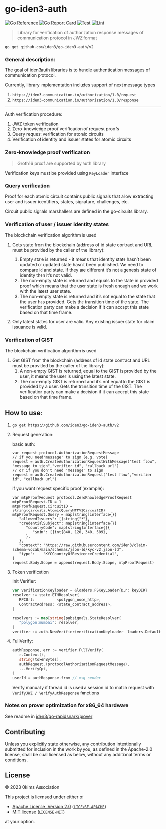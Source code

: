 # go-iden3-auth

[![Go Reference](https://pkg.go.dev/badge/github.com/iden3/go-iden3-auth.svg)](https://pkg.go.dev/github.com/iden3/go-iden3-auth)
[![Go Report Card](https://goreportcard.com/badge/github.com/iden3/go-iden3-auth)](https://goreportcard.com/report/github.com/iden3/go-iden3-auth)
[![Test](https://github.com/iden3/go-iden3-auth/actions/workflows/ci-test.yaml/badge.svg)](https://github.com/iden3/go-iden3-auth/actions/workflows/ci-test.yaml)
[![Lint](https://github.com/iden3/go-iden3-auth/actions/workflows/ci-lint.yaml/badge.svg)](https://github.com/iden3/go-iden3-auth/actions/workflows/ci-lint.yaml)

> Library for verification of authorization response messages of communication protocol in JWZ format
>


`go get github.com/iden3/go-iden3-auth/v2`

### General description:

The goal of iden3auth libraries is to handle authentication messages of communication protocol.

Currently, library implementation includes support of next message types

1. `https://iden3-communication.io/authorization/1.0/request`
2. `https://iden3-communication.io/authorization/1.0/response`


---

Auth verification procedure:

1. JWZ token verification
2. Zero-knowledge proof verification of request proofs
3. Query request verification for atomic circuits 
4. Verification of identity and issuer states for atomic circuits

### Zero-knowledge proof verification

> Groth16 proof are supported by auth library
>

Verification keys must be provided using `KeyLoader` interface

### Query verification 

Proof for each atomic circuit contains public signals that allow extracting user and issuer identifiers, states, signature, challenges, etc.

Circuit public signals marshallers are defined in the go-circuits library.

### Verification of user / issuer identity states

The blockchain verification algorithm is used

1. Gets state from the blockchain (address of id state contract and URL must be provided by the caller of the library):
   1. Empty state is returned - it means that identity state hasn’t been updated or updated state hasn’t been published. We need to compare id and state. If they are different it’s not a genesis state of identity then it’s not valid.
   2. The non-empty state is returned and equals to the state in provided proof which means that the user state is fresh enough and we work with the latest user state.
   3. The non-empty state is returned and it’s not equal to the state that the user has provided. Gets the transition time of the state. The verification party can make a decision if it can accept this state based on that time frame.

2. Only latest states for user are valid. Any existing issuer state for claim issuance is valid.

### Verification of GIST

The blockchain verification algorithm is used

1. Get GIST from the blockchain (address of id state contract and URL must be provided by the caller of the library):
   1. A non-empty GIST is returned, equal to the GIST is provided by the user, it means the user is using the latest state.
   2. The non-empty GIST is returned and it’s not equal to the GIST is provided by a user. Gets the transition time of the GIST. The verification party can make a decision if it can accept this state based on that time frame.
## How to use:
1. `go get https://github.com/iden3/go-iden3-auth/v2`
2. Request generation:

   basic auth:
   ``` golang
   var request protocol.AuthorizationRequestMessage
   // if you need'message' to sign (e.g. vote)
   request = auth.CreateAuthorizationRequestWithMessage("test flow", "message to sign","verifier id", "callback url")
   // or if you don't need 'message' to sign
   request = auth.CreateAuthorizationRequest("test flow","verifier id", "callback url")
   ``` 
   if you want request specific proof (example):
   ``` golang
   var mtpProofRequest protocol.ZeroKnowledgeProofRequest
   mtpProofRequest.ID = 1
   mtpProofRequest.CircuitID = string(circuits.AtomicQueryMTPV2CircuitID)
   mtpProofRequest.Query = map[string]interface{}{
      "allowedIssuers": []string{"*"},
      "credentialSubject": map[string]interface{}{
         "countryCode": map[string]interface{}{
            "$nin": []int{840, 120, 340, 509},
         },
      },
      "context": "https://raw.githubusercontent.com/iden3/claim-schema-vocab/main/schemas/json-ld/kyc-v2.json-ld",
      "type":    "KYCCountryOfResidenceCredential",
   }
   request.Body.Scope = append(request.Body.Scope, mtpProofRequest)       
   ```
3. Token verification

   Init Verifier:
   
   ```go
   var verificationKeyloader = &loaders.FSKeyLoader{Dir: keyDIR}
   resolver := state.ETHResolver{
      RPCUrl:          <polygon_node_http>,
      ContractAddress: <state_contract_address>,
   }

   resolvers := map[string]pubsignals.StateResolver{
      "polygon:mumbai": resolver,
   }
   verifier := auth.NewVerifier(verificationKeyloader, loaders.DefaultSchemaLoader{IpfsURL: "ipfs.io"}, resolvers)
   ```
4. FullVerify:

   ```go
   authResponse, err := verifier.FullVerify(
      r.Context(), 
      string(tokenBytes),
      authRequest.(protocolAuthorizationRequestMessage), 
      ...VerifyOpt,
   )
   userId = authResponse.from // msg sender
   ``` 

   Verify manually if thread id is used a session id to match request with `VerifyJWZ / VerifyAuthResponse` functions

### Notes on prover optimization for x86_64 hardware

See readme in [iden3/go-rapidsnark/prover](https://github.com/iden3/go-rapidsnark/blob/main/prover/)

## Contributing

Unless you explicitly state otherwise, any contribution intentionally submitted
for inclusion in the work by you, as defined in the Apache-2.0 license, shall be
dual licensed as below, without any additional terms or conditions.

## License

&copy; 2023 0kims Association

This project is licensed under either of

- [Apache License, Version 2.0](https://www.apache.org/licenses/LICENSE-2.0) ([`LICENSE-APACHE`](LICENSE-APACHE))
- [MIT license](https://opensource.org/licenses/MIT) ([`LICENSE-MIT`](LICENSE-MIT))

at your option.
